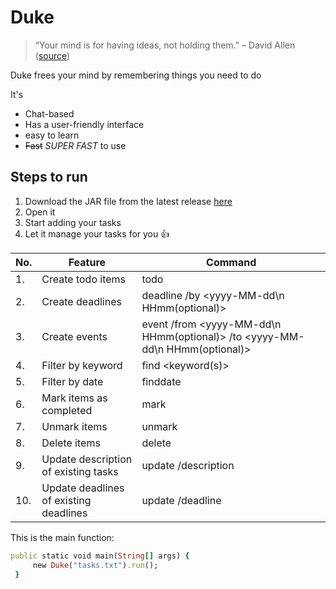 # Duke
> “Your mind is for having ideas, not holding them.” – David Allen ([source](https://dansilvestre.com/productivity-quotes/))

Duke frees your mind by remembering things you need to do

It's 
- Chat-based
- Has a user-friendly interface
- easy to learn
- ~~Fast~~ _SUPER FAST_ to use

## Steps to run
1. Download the JAR file from the latest release [here](https://github.com/anchengyang/ip/releases)
2. Open it
3. Start adding your tasks
4. Let it manage your tasks for you 👍

| No. | Feature | Command |
| ------- | ------- | ------ |
| 1. | Create todo items | todo <description> |
| 2. | Create deadlines | deadline <description> /by <yyyy-MM-dd\n HHmm(optional)> |
| 3. | Create events | event <description> /from <yyyy-MM-dd\n HHmm(optional)> /to <yyyy-MM-dd\n HHmm(optional)> |
| 4. | Filter by keyword | find <keyword(s)> |
| 5. | Filter by date | finddate <date> |
| 6. | Mark items as completed | mark <task number> |
| 7. | Unmark items | unmark <task number> |
| 8. | Delete items | delete <task number> |
| 9. | Update description of existing tasks |  update <index> /description <new changes> |
| 10. | Update deadlines of existing deadlines |  update <index> /deadline <new changes> |


This is the main function:
   ```ruby
   public static void main(String[] args) {
        new Duke("tasks.txt").run();
    }
   ```
